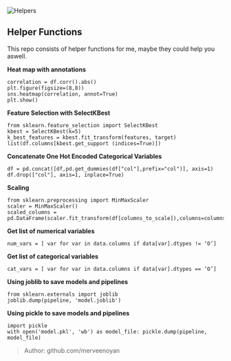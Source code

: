 ﻿
![Helpers](https://images-wixmp-ed30a86b8c4ca887773594c2.wixmp.com/f/05df8cc2-4413-4a7c-93c7-dbf7991b18a7/ddz9ebz-a8b8ba76-12be-44a6-b2e2-2e71a3da836c.png/v1/fill/w_1280,h_420,q_80,strp/helpers_new_by_markdownimgmn_ddz9ebz-fullview.jpg?token=eyJ0eXAiOiJKV1QiLCJhbGciOiJIUzI1NiJ9.eyJzdWIiOiJ1cm46YXBwOiIsImlzcyI6InVybjphcHA6Iiwib2JqIjpbW3siaGVpZ2h0IjoiPD00MjAiLCJwYXRoIjoiXC9mXC8wNWRmOGNjMi00NDEzLTRhN2MtOTNjNy1kYmY3OTkxYjE4YTdcL2RkejllYnotYThiOGJhNzYtMTJiZS00NGE2LWIyZTItMmU3MWEzZGE4MzZjLnBuZyIsIndpZHRoIjoiPD0xMjgwIn1dXSwiYXVkIjpbInVybjpzZXJ2aWNlOmltYWdlLm9wZXJhdGlvbnMiXX0.NuORQgZXDNMoX9_76S4aM3G9bl_HtdikntfLa9p3Pqk)
## Helper Functions

This repo consists of helper functions for me, maybe they could help you aswell.

**Heat map with annotations**

    correlation = df.corr().abs()
    plt.figure(figsize=(8,8))
    sns.heatmap(correlation, annot=True)
    plt.show()
**Feature Selection with SelectKBest**

    from sklearn.feature_selection import SelectKBest
    kbest = SelectKBest(k=5)
    k_best_features = kbest.fit_transform(features, target)
    list(df.columns[kbest.get_support (indices=True)])
**Concatenate One Hot Encoded Categorical Variables**

    df = pd.concat([df,pd.get_dummies(df["col"],prefix="col")], axis=1)
    df.drop(["col"], axis=1, inplace=True)
**Scaling**

    from sklearn.preprocessing import MinMaxScaler
    scaler = MinMaxScaler()
    scaled_columns = pd.DataFrame(scaler.fit_transform(df[columns_to_scale]),columns=columns_to_scale)
**Get list of numerical variables**

    num_vars = [ var for var in data.columns if data[var].dtypes != ‘O’]
    
**Get list of categorical variables**

    cat_vars = [ var for var in data.columns if data[var].dtypes == ‘O’]
**Using joblib to save models and pipelines**

    from sklearn.externals import joblib
    joblib.dump(pipeline, 'model.joblib')
**Using pickle to save models and pipelines**

    import pickle
    with open('model.pkl', 'wb') as model_file: pickle.dump(pipeline, model_file)
    
> Author: github.com/merveenoyan



